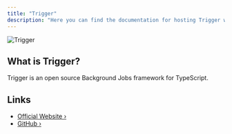 ```yaml
---
title: "Trigger"
description: "Here you can find the documentation for hosting Trigger with Coolify."
---
```



![Trigger](https://camo.githubusercontent.com/eab9fa8c4faf6ea7b868a38aea57abf375fc43233d257bc52314409f279ce541/68747470733a2f2f696d61676564656c69766572792e6e65742f3354627261666675445a34614566384b574f6d495f772f61343564316661322d306165382d346133392d343430392d6634663933346266616530302f7075626c6963)

## What is Trigger?

Trigger is an open source Background Jobs framework for TypeScript.

## Links

- [Official Website ›](https://trigger.dev)
- [GitHub ›](https://github.com/triggerdotdev/trigger.dev)
